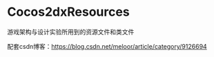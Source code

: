 # Cocos2dxResources
游戏架构与设计实验所用到的资源文件和类文件 

配套csdn博客：https://blog.csdn.net/meloor/article/category/9126694
